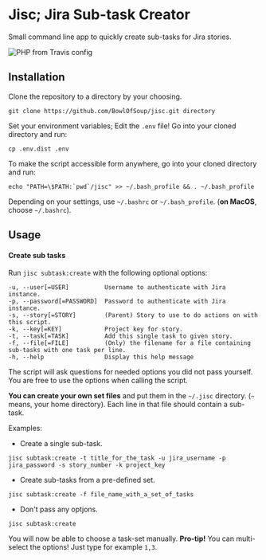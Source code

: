 Jisc; Jira Sub-task Creator
===========================

Small command line app to quickly create sub-tasks for Jira stories.

![PHP from Travis config](https://img.shields.io/badge/PHP-%5E7.0-blue.svg?no-cache=1)

Installation
------------
Clone the repository to a directory by your choosing.

    git clone https://github.com/BowlOfSoup/jisc.git directory

Set your environment variables; Edit the `.env` file! Go into your cloned directory and run:

    cp .env.dist .env

To make the script accessible form anywhere, go into your cloned directory and run:

    echo "PATH=\$PATH:`pwd`/jisc" >> ~/.bash_profile && . ~/.bash_profile

Depending on your settings, use `~/.bashrc` or `~/.bash_profile`. (**on MacOS**, choose `~/.bashrc`).

Usage
-----

#### Create sub tasks

Run `jisc subtask:create` with the following optional options:

```
-u, --user[=USER]          Username to authenticate with Jira instance.
-p, --password[=PASSWORD]  Password to authenticate with Jira instance.
-s, --story[=STORY]        (Parent) Story to use to do actions on with this script.
-k, --key[=KEY]            Project key for story.
-t, --task[=TASK]          Add this single task to given story.
-f, --file[=FILE]          (Only) the filename for a file containing sub-tasks with one task per line.
-h, --help                 Display this help message
```

The script will ask questions for needed options you did not pass yourself. You are free to use the options when calling the script.

**You can create your own set files** and put them in the `~/.jisc` directory. (`~` means, your home directory).
Each line in that file should contain a sub-task.

Examples:
- Create a single sub-task.
```
jisc subtask:create -t title_for_the_task -u jira_username -p jira_password -s story_number -k project_key
```

- Create sub-tasks from a pre-defined set.

```
jisc subtask:create -f file_name_with_a_set_of_tasks
```

- Don't pass any optjons.
```
jisc subtask:create
```

You will now be able to choose a task-set manually.
**Pro-tip!** You can multi-select the options! Just type for example `1,3`.